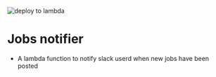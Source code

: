 ![deploy to lambda](https://github.com/kimbugp/SlackJobNotifier/workflows/deploy%20to%20lambda/badge.svg)
# Jobs notifier
- A lambda function to notify slack userd when new jobs have been posted